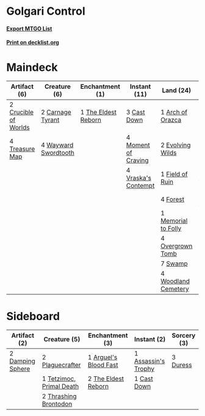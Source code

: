 # Golgari Control

#### [Export MTGO List](../collection/Golgari%20Control/Golgari%20Control.txt)
#### [Print on decklist.org](http://decklist.org/?deckmain=1%09Arch%20of%20Orazca%0A2%09Carnage%20Tyrant%0A3%09Cast%20Down%0A2%09Crucible%20of%20Worlds%0A2%09Evolving%20Wilds%0A1%09Field%20of%20Ruin%0A4%09Forest%0A2%09Golden%20Demise%0A3%09Karn,%20Scion%20of%20Urza%0A1%09Memorial%20to%20Folly%0A4%09Moment%20of%20Craving%0A4%09Overgrown%20Tomb%0A2%09Ritual%20of%20Soot%0A7%09Swamp%0A1%09The%20Eldest%20Reborn%0A4%09Treasure%20Map%0A2%09Vivien%20Reid%0A4%09Vraska's%20Contempt%0A1%09Vraska,%20Golgari%20Queen%0A2%09Vraska,%20Relic%20Seeker%0A4%09Wayward%20Swordtooth%0A4%09Woodland%20Cemetery&deckside=1%09Arguel's%20Blood%20Fast%0A1%09Assassin's%20Trophy%0A1%09Cast%20Down%0A2%09Damping%20Sphere%0A3%09Duress%0A2%09Plaguecrafter%0A1%09Tetzimoc,%20Primal%20Death%0A2%09The%20Eldest%20Reborn%0A2%09Thrashing%20Brontodon)
# Maindeck

|                                         Artifact (6)                                          |                                         Creature (6)                                          |                                       Enchantment (1)                                        |                                         Instant (11)                                         |                                          Land (24)                                           |                                         Planeswalker (8)                                         |                                        Sorcery (4)                                        |
|-----------------------------------------------------------------------------------------------|-----------------------------------------------------------------------------------------------|----------------------------------------------------------------------------------------------|----------------------------------------------------------------------------------------------|----------------------------------------------------------------------------------------------|--------------------------------------------------------------------------------------------------|-------------------------------------------------------------------------------------------|
|2 [Crucible of Worlds](http://gatherer.wizards.com/Pages/Card/Details.aspx?multiverseid=420598)|2 [Carnage Tyrant](http://gatherer.wizards.com/Pages/Card/Details.aspx?multiverseid=435334)    |1 [The Eldest Reborn](http://gatherer.wizards.com/Pages/Card/Details.aspx?multiverseid=442978)|3 [Cast Down](http://gatherer.wizards.com/Pages/Card/Details.aspx?multiverseid=442969)        |1 [Arch of Orazca](http://gatherer.wizards.com/Pages/Card/Details.aspx?multiverseid=439849)   |3 [Karn, Scion of Urza](http://gatherer.wizards.com/Pages/Card/Details.aspx?multiverseid=442889)  |2 [Golden Demise](http://gatherer.wizards.com/Pages/Card/Details.aspx?multiverseid=439730) |
|4 [Treasure Map](http://gatherer.wizards.com/Pages/Card/Details.aspx?multiverseid=435410)      |4 [Wayward Swordtooth](http://gatherer.wizards.com/Pages/Card/Details.aspx?multiverseid=439807)|                                                                                              |4 [Moment of Craving](http://gatherer.wizards.com/Pages/Card/Details.aspx?multiverseid=439736)|2 [Evolving Wilds](http://gatherer.wizards.com/Pages/Card/Details.aspx?multiverseid=397871)   |2 [Vivien Reid](http://gatherer.wizards.com/Pages/Card/Details.aspx?multiverseid=447344)          |2 [Ritual of Soot](http://gatherer.wizards.com/Pages/Card/Details.aspx?multiverseid=452834)|
|                                                                                               |                                                                                               |                                                                                              |4 [Vraska's Contempt](http://gatherer.wizards.com/Pages/Card/Details.aspx?multiverseid=435283)|1 [Field of Ruin](http://gatherer.wizards.com/Pages/Card/Details.aspx?multiverseid=435415)    |1 [Vraska, Golgari Queen](http://gatherer.wizards.com/Pages/Card/Details.aspx?multiverseid=452963)|                                                                                           |
|                                                                                               |                                                                                               |                                                                                              |                                                                                              |4 [Forest](http://gatherer.wizards.com/Pages/Card/Details.aspx?multiverseid=439605)           |2 [Vraska, Relic Seeker](http://gatherer.wizards.com/Pages/Card/Details.aspx?multiverseid=435388) |                                                                                           |
|                                                                                               |                                                                                               |                                                                                              |                                                                                              |1 [Memorial to Folly](http://gatherer.wizards.com/Pages/Card/Details.aspx?multiverseid=443130)|                                                                                                  |                                                                                           |
|                                                                                               |                                                                                               |                                                                                              |                                                                                              |4 [Overgrown Tomb](http://gatherer.wizards.com/Pages/Card/Details.aspx?multiverseid=405103)   |                                                                                                  |                                                                                           |
|                                                                                               |                                                                                               |                                                                                              |                                                                                              |7 [Swamp](http://gatherer.wizards.com/Pages/Card/Details.aspx?multiverseid=439603)            |                                                                                                  |                                                                                           |
|                                                                                               |                                                                                               |                                                                                              |                                                                                              |4 [Woodland Cemetery](http://gatherer.wizards.com/Pages/Card/Details.aspx?multiverseid=241983)|                                                                                                  |                                                                                           |


# Sideboard

|                                       Artifact (2)                                        |                                           Creature (5)                                            |                                        Enchantment (3)                                         |                                         Instant (2)                                          |                                    Sorcery (3)                                    |
|-------------------------------------------------------------------------------------------|---------------------------------------------------------------------------------------------------|------------------------------------------------------------------------------------------------|----------------------------------------------------------------------------------------------|-----------------------------------------------------------------------------------|
|2 [Damping Sphere](http://gatherer.wizards.com/Pages/Card/Details.aspx?multiverseid=443101)|2 [Plaguecrafter](http://gatherer.wizards.com/Pages/Card/Details.aspx?multiverseid=452832)         |1 [Arguel's Blood Fast](http://gatherer.wizards.com/Pages/Card/Details.aspx?multiverseid=439316)|1 [Assassin's Trophy](http://gatherer.wizards.com/Pages/Card/Details.aspx?multiverseid=452902)|3 [Duress](http://gatherer.wizards.com/Pages/Card/Details.aspx?multiverseid=270465)|
|                                                                                           |1 [Tetzimoc, Primal Death](http://gatherer.wizards.com/Pages/Card/Details.aspx?multiverseid=439743)|2 [The Eldest Reborn](http://gatherer.wizards.com/Pages/Card/Details.aspx?multiverseid=442978)  |1 [Cast Down](http://gatherer.wizards.com/Pages/Card/Details.aspx?multiverseid=442969)        |                                                                                   |
|                                                                                           |2 [Thrashing Brontodon](http://gatherer.wizards.com/Pages/Card/Details.aspx?multiverseid=439805)   |                                                                                                |                                                                                              |                                                                                   |

